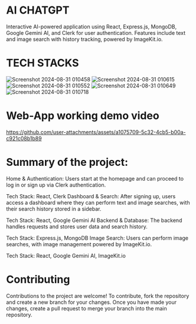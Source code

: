 # AI CHATGPT 
Interactive AI-powered application using React, Express.js, MongoDB, Google Gemini AI, and Clerk for user authentication. Features include text and image search with history tracking, powered by ImageKit.io.

# TECH STACKS
![Screenshot 2024-08-31 010458](https://github.com/user-attachments/assets/15169473-8b35-4623-bb3d-1e5f4bf8b2ea)    ![Screenshot 2024-08-31 010615](https://github.com/user-attachments/assets/be38fcd1-9d99-480d-bd4c-7e1d20515afa) ![Screenshot 2024-08-31 010552](https://github.com/user-attachments/assets/c646be8c-b17a-4a2b-a00e-c51035e073ce) ![Screenshot 2024-08-31 010649](https://github.com/user-attachments/assets/53b1a2bb-fda3-411a-a23a-046fbdbf5f6d) ![Screenshot 2024-08-31 010718](https://github.com/user-attachments/assets/83f6d4e6-7872-4483-a0dc-75c7cd9830f8)

# Web-App working demo video
https://github.com/user-attachments/assets/a1075709-5c32-4cb5-b00a-c921c08b1b89

# Summary of the project:

Home & Authentication: Users start at the homepage and can proceed to log in or sign up via Clerk authentication.

Tech Stack: React, Clerk
Dashboard & Search: After signing up, users access a dashboard where they can perform text and image searches, with their search history stored in a sidebar.

Tech Stack: React, Google Gemini AI
Backend & Database: The backend handles requests and stores user data and search history.

Tech Stack: Express.js, MongoDB
Image Search: Users can perform image searches, with image management powered by ImageKit.io.

Tech Stack: React, Google Gemini AI, ImageKit.io

# Contributing
Contributions to the project are welcome! To contribute, fork the repository and create a new branch for your changes. Once you have made your changes, create a pull request to merge your branch into the main repository.
